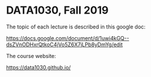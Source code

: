 # DATA1030, Fall 2019

The topic of each lecture is described in this google doc:

https://docs.google.com/document/d/1uwi4kGQ--dsZVnODHxrQtkoC4jVo5Z6X7jLPb8yDmYg/edit

The course website:

https://data1030.github.io/
